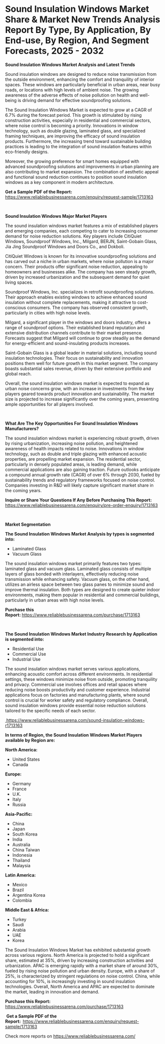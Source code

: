 <p><h1>Sound Insulation Windows Market Share & Market New Trends Analysis Report By Type, By Application, By End-use, By Region, And Segment Forecasts, 2025 - 2032</h1></p><p><strong>Sound Insulation Windows Market Analysis and Latest Trends</strong></p>
<p><p>Sound insulation windows are designed to reduce noise transmission from the outside environment, enhancing the comfort and tranquility of interior spaces. These windows are particularly beneficial in urban areas, near busy roads, or locations with high levels of ambient noise. The growing awareness of the adverse effects of noise pollution on health and well-being is driving demand for effective soundproofing solutions.</p><p>The Sound Insulation Windows Market is expected to grow at a CAGR of 6.7% during the forecast period. This growth is stimulated by rising construction activities, especially in residential and commercial sectors, where noise control is becoming a priority. Innovations in window technology, such as double glazing, laminated glass, and specialized framing techniques, are improving the efficacy of sound insulation products. Furthermore, the increasing trend toward sustainable building practices is leading to the integration of sound insulation features within eco-friendly designs.</p><p>Moreover, the growing preference for smart homes equipped with advanced soundproofing solutions and improvements in urban planning are also contributing to market expansion. The combination of aesthetic appeal and functional sound reduction continues to position sound insulation windows as a key component in modern architecture.</p></p>
<p><strong>Get a Sample PDF of the Report:&nbsp;</strong> <a href="https://www.reliablebusinessarena.com/enquiry/request-sample/1713163?utm_campaign=1943&utm_medium=2&utm_source=Github&utm_content=ia&utm_term=11012025&utm_id=sound-insulation-windows">https://www.reliablebusinessarena.com/enquiry/request-sample/1713163</a></p>
<p>&nbsp;</p>
<p><strong>Sound Insulation Windows Major Market Players</strong></p>
<p><p>The sound insulation windows market features a mix of established players and emerging companies, each competing to cater to increasing consumer demand for noise reduction solutions. Key players include CitiQuiet Windows, Soundproof Windows, Inc., Milgard, BERJN, Saint-Gobain Glass, Jia Jing Soundproof Windows and Doors Co., and Dokboli.</p><p>CitiQuiet Windows is known for its innovative soundproofing solutions and has carved out a niche in urban markets, where noise pollution is a major concern. Their products offer significant noise reduction, appealing to homeowners and businesses alike. The company has seen steady growth, driven by increased urbanization and the subsequent demand for quiet living spaces.</p><p>Soundproof Windows, Inc. specializes in retrofit soundproofing solutions. Their approach enables existing windows to achieve enhanced sound insulation without complete replacements, making it attractive to cost-conscious consumers. The company has observed consistent growth, particularly in cities with high noise levels.</p><p>Milgard, a significant player in the windows and doors industry, offers a range of soundproof options. Their established brand reputation and extensive distribution channels contribute to their market presence. Forecasts suggest that Milgard will continue to grow steadily as the demand for energy-efficient and sound-insulating products increases.</p><p>Saint-Gobain Glass is a global leader in material solutions, including sound insulation technologies. Their focus on sustainability and innovation positions them well for future growth in this market segment. The company boasts substantial sales revenue, driven by their extensive portfolio and global reach.</p><p>Overall, the sound insulation windows market is expected to expand as urban noise concerns grow, with an increase in investments from the key players geared towards product innovation and sustainability. The market size is projected to increase significantly over the coming years, presenting ample opportunities for all players involved.</p></p>
<p>&nbsp;</p>
<p><strong>What Are The Key Opportunities For Sound Insulation Windows Manufacturers?</strong></p>
<p><p>The sound insulation windows market is experiencing robust growth, driven by rising urbanization, increasing noise pollution, and heightened awareness of health impacts related to noise. Innovations in window technology, such as double and triple glazing with enhanced acoustic properties, are propelling market expansion. The residential sector, particularly in densely populated areas, is leading demand, while commercial applications are also gaining traction. Future outlooks anticipate a compound annual growth rate (CAGR) of over 6% through 2030, fueled by sustainability trends and regulatory frameworks focused on noise control. Companies investing in R&D will likely capture significant market share in the coming years.</p></p>
<p><strong>Inquire or Share Your Questions If Any Before Purchasing This Report:</strong> <a href="https://www.reliablebusinessarena.com/enquiry/pre-order-enquiry/1713163?utm_campaign=1943&utm_medium=2&utm_source=Github&utm_content=ia&utm_term=11012025&utm_id=sound-insulation-windows">https://www.reliablebusinessarena.com/enquiry/pre-order-enquiry/1713163</a></p>
<p>&nbsp;</p>
<p><strong>Market Segmentation</strong></p>
<p><strong>The Sound Insulation Windows Market Analysis by types is segmented into:</strong></p>
<p><ul><li>Laminated Glass</li><li>Vacuum Glass</li></ul></p>
<p><p>The sound insulation windows market primarily features two types: laminated glass and vacuum glass. Laminated glass consists of multiple layers of glass bonded with interlayers, effectively reducing noise transmission while enhancing safety. Vacuum glass, on the other hand, utilizes an airless space between two glass panes to minimize sound and improve thermal insulation. Both types are designed to create quieter indoor environments, making them popular in residential and commercial buildings, particularly in urban areas with high noise levels.</p></p>
<p><strong>Purchase this Report:&nbsp;</strong><a href="https://www.reliablebusinessarena.com/purchase/1713163?utm_campaign=1943&utm_medium=2&utm_source=Github&utm_content=ia&utm_term=11012025&utm_id=sound-insulation-windows">https://www.reliablebusinessarena.com/purchase/1713163</a></p>
<p>&nbsp;</p>
<p><strong>The Sound Insulation Windows Market Industry Research by Application is segmented into:</strong></p>
<p><ul><li>Residential Use</li><li>Commercial Use</li><li>Industrial Use</li></ul></p>
<p><p>The sound insulation windows market serves various applications, enhancing acoustic comfort across different environments. In residential settings, these windows minimize noise from outside, promoting tranquility and privacy. Commercial use involves offices and retail spaces where reducing noise boosts productivity and customer experience. Industrial applications focus on factories and manufacturing plants, where sound control is crucial for worker safety and regulatory compliance. Overall, sound insulation windows provide essential noise reduction solutions tailored to the specific needs of each sector.</p></p>
<p><a href="https://www.reliablebusinessarena.com/sound-insulation-windows-r1713163?utm_campaign=1943&utm_medium=2&utm_source=Github&utm_content=ia&utm_term=11012025&utm_id=sound-insulation-windows">&nbsp;https://www.reliablebusinessarena.com/sound-insulation-windows-r1713163</a></p>
<p><strong>In terms of Region, the Sound Insulation Windows Market Players available by Region are:</strong></p>
<p>
    <p> <strong> North America: </strong>
        <ul>
            <li>United States</li>
            <li>Canada</li>
        </ul>
        </p> 
    <p> <strong> Europe: </strong>
        <ul>
            <li>Germany</li>
            <li>France</li>
            <li>U.K.</li>
            <li>Italy</li>
            <li>Russia</li>
        </ul>
        </p> 
    <p> <strong> Asia-Pacific: </strong>
        <ul>
            <li>China</li>
            <li>Japan</li>
            <li>South Korea</li>
            <li>India</li>
            <li>Australia</li>
            <li>China Taiwan</li>
            <li>Indonesia</li>
            <li>Thailand</li>
            <li>Malaysia</li>
        </ul>
        </p> 
    <p> <strong> Latin America: </strong>
        <ul>
            <li>Mexico</li>
            <li>Brazil</li>
            <li>Argentina Korea</li>
            <li>Colombia</li>
        </ul>
        </p> 
    <p> <strong> Middle East & Africa: </strong>
        <ul>
            <li>Turkey</li>
            <li>Saudi</li>
            <li>Arabia</li>
            <li>UAE</li>
            <li>Korea</li>
        </ul>
    </p>
    </p>
<p><p>The Sound Insulation Windows Market has exhibited substantial growth across various regions. North America is projected to hold a significant share, estimated at 35%, driven by increasing construction activities and urbanization. APAC is emerging rapidly with a market share of around 30%, fueled by rising noise pollution and urban density. Europe, with a share of 25%, is characterized by stringent regulations on noise control. China, while accounting for 10%, is increasingly investing in sound insulation technologies. Overall, North America and APAC are expected to dominate the market, leading in innovation and demand.</p></p>
<p><strong>Purchase this Report: </strong><a href="https://www.reliablebusinessarena.com/purchase/1713163?utm_campaign=1943&utm_medium=2&utm_source=Github&utm_content=ia&utm_term=11012025&utm_id=sound-insulation-windows">https://www.reliablebusinessarena.com/purchase/1713163</a></p>
<p>&nbsp;<strong>Get a Sample PDF of the Report:&nbsp;&nbsp;</strong><a href="https://www.reliablebusinessarena.com/enquiry/request-sample/1713163?utm_campaign=1943&utm_medium=2&utm_source=Github&utm_content=ia&utm_term=11012025&utm_id=sound-insulation-windows">https://www.reliablebusinessarena.com/enquiry/request-sample/1713163</a></p>
<p><strong></strong></p>
<p>Check more reports on <a href="https://www.reliablebusinessarena.com/?utm_campaign=1943&utm_medium=2&utm_source=Github&utm_content=ia&utm_term=11012025&utm_id=sound-insulation-windows">https://www.reliablebusinessarena.com/</a></p>